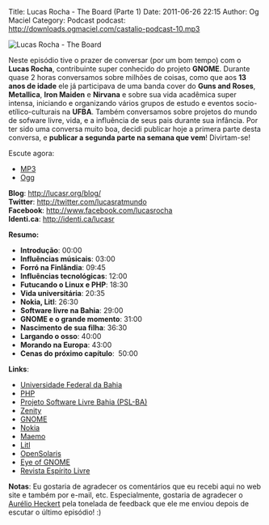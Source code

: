 Title: Lucas Rocha - The Board (Parte 1)
Date: 2011-06-26 22:15
Author: Og Maciel
Category: Podcast
podcast: http://downloads.ogmaciel.com/castalio-podcast-10.mp3

![Lucas Rocha - The Board]({filename}/images/lucasrocha.jpg)

﻿﻿Neste episódio tive o prazer de conversar (por um bom tempo) com o
**Lucas Rocha**, contribuinte super conhecido do projeto **GNOME**.
Durante quase 2 horas conversamos sobre milhões de coisas, como que aos
**13 anos de idade** ele já participava de uma banda cover do **Guns and
Roses**, **Metallica**, **Iron Maiden** e **Nirvana** e sobre sua vida
acadêmica super intensa, iniciando e organizando vários grupos de estudo
e eventos socio-etílico-culturais na **UFBA**. Também conversamos sobre
projetos do mundo de sofware livre, vida, e a influência de seus pais
durante sua infância. Por ter sido uma conversa muito boa, decidi
publicar hoje a primera parte desta conversa, e **publicar a segunda
parte na semana que vem**! Divirtam-se!

Escute agora:

* [MP3](http://downloads.ogmaciel.com/castalio-podcast-10.mp3)
* [Ogg](http://downloads.ogmaciel.com/castalio-podcast-10.ogg) 

**Blog**: <http://lucasr.org/blog/>  
**Twitter**: <http://twitter.com/lucasratmundo>  
**Facebook**: <http://www.facebook.com/lucasrocha>  
**Identi.ca**: <http://identi.ca/lucasr>

**Resumo:**

-   **Introdução**: 00:00
-   **Influências músicais**: 03:00
-   **Forró na Finlândia**: 09:45
-   **Influências tecnológicas**: 12:00
-   **Futucando o Linux e PHP**: 18:30
-   **Vida universitária**: 20:35
-   **Nokia, Litl**: 26:30
-   **Software livre na Bahia**: 29:00
-   **GNOME e o grande momento**: 31:00
-   **Nascimento de sua filha**: 36:30
-   **Largando o osso**: 40:00
-   **Morando na Europa**: 43:00
-   **Cenas do próximo capítulo**:  50:00

**Links**:

-   [Universidade Federal da Bahia](http://www.ufba.br/ "http://www.ufba.br/")
-   [PHP](http://www.php.net/ "http://www.php.net/")
-   [Projeto Software Livre Bahia (PSL-BA)](http://wiki.dcc.ufba.br/bin/view/PSL "http://wiki.dcc.ufba.br/bin/view/PSL")
-   [Zenity](http://live.gnome.org/Zenity "http://live.gnome.org/Zenity")
-   [GNOME](http://gnome.org "http://gnome.org")
-   [Nokia](http://www.nokia.com/ "http://www.nokia.com/")
-   [Maemo](http://www.maemo.org/ "http://www.maemo.org/")
-   [Litl](http://litl.com/ "http://litl.com/")
-   [OpenSolaris](http://www.opensolaris.com/ "http://www.opensolaris.com/")
-   [Eye of GNOME](http://www.gnome.org/projects/eog/ "http://www.gnome.org/projects/eog/")
-   [Revista Espírito Livre](http://www.revista.espiritolivre.org/ "http://www.revista.espiritolivre.org/")


**Notas**: Eu gostaria de agradecer os
comentários que eu recebi aqui no web site e também por e-mail, etc.
Especialmente, gostaria de agradecer o [Aurélio Heckert](http://softwarelivre.org/aurium "http://softwarelivre.org/aurium")
pela tonelada de feedback que ele me enviou depois de escutar o último
episódio! :)
